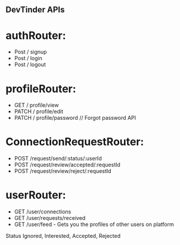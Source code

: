 ## DevTinder APIs

# authRouter:

- Post / signup
- Post / login
- Post / logout

# profileRouter:

- GET / profile/view
- PATCH / profile/edit
- PATCH / profile/password // Forgot password API

# ConnectionRequestRouter:

- POST /request/send/:status/:userId
- POST /request/review/accepted/:requestId
- POST /request/review/reject/:requestId

# userRouter:

- GET /user/connections
- GET /user/requests/received
- GET /user/feed - Gets you the profiles of other users on platform

Status Ignored, Interested, Accepted, Rejected
